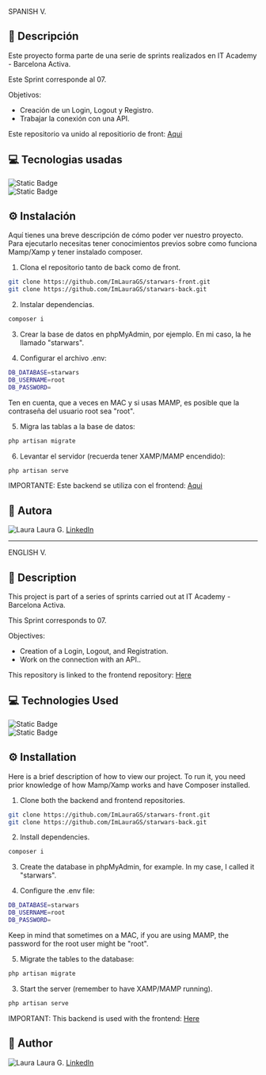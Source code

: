 SPANISH V.

## 🌸 Descripción

Este proyecto forma parte de una serie de sprints realizados en IT Academy - Barcelona Activa.

Este Sprint corresponde al 07.

Objetivos: 
- Creación de un Login, Logout y Registro.
- Trabajar la conexión con una API.

Este repositorio va unido al repositiorio de front: [Aqui](https://github.com/ImLauraGS/starwars-front.git)

## 💻 Tecnologias usadas

<div>
<img alt="Static Badge" src="https://img.shields.io/badge/Laravel-10.10-blue">
<br>
<img alt="Static Badge" src="https://img.shields.io/badge/PHP-8.1-blue">
<br>
</div>


## ⚙️ Instalación

Aquí tienes una breve descripción de cómo poder ver nuestro proyecto. Para ejecutarlo necesitas tener conocimientos previos sobre como funciona Mamp/Xamp y tener instalado composer.

1. Clona el repositorio tanto de back como de front.

```bash
git clone https://github.com/ImLauraGS/starwars-front.git
git clone https://github.com/ImLauraGS/starwars-back.git
``` 
2. Instalar dependencias.

```bash
composer i
``` 

3. Crear la base de datos en phpMyAdmin, por ejemplo. En mi caso, la he llamado "starwars".

4. Configurar el archivo .env:

```bash
DB_DATABASE=starwars
DB_USERNAME=root
DB_PASSWORD=
``` 
Ten en cuenta, que a veces en MAC y si usas MAMP, es posible que la contraseña del usuario root sea "root".

5. Migra las tablas a la base de datos:

```bash
php artisan migrate
``` 

6. Levantar el servidor (recuerda tener XAMP/MAMP encendido):

```bash
php artisan serve
``` 
IMPORTANTE: Este backend se utiliza con el frontend: [Aqui](https://github.com/ImLauraGS/starwars-front.git)


## 🔗 Autora

![Laura](https://avatars.githubusercontent.com/ImLauraGS?s=50) 
Laura G. 
[LinkedIn](https://www.linkedin.com/in/laura-gil-solano/)


_______________________________________________________________________

ENGLISH V.

## 🌸 Description

This project is part of a series of sprints carried out at IT Academy - Barcelona Activa.

This Sprint corresponds to 07.

Objectives:

- Creation of a Login, Logout, and Registration.
- Work on the connection with an API..

This repository is linked to the frontend repository: [Here](https://github.com/ImLauraGS/starwars-front.git)

## 💻 Technologies Used

<div>
<img alt="Static Badge" src="https://img.shields.io/badge/Laravel-10.10-blue">
<br>
<img alt="Static Badge" src="https://img.shields.io/badge/PHP-8.1-blue">
<br>
</div>


## ⚙️ Installation
Here is a brief description of how to view our project. To run it, you need prior knowledge of how Mamp/Xamp works and have Composer installed.

 1. Clone both the backend and frontend repositories.

 ```bash
git clone https://github.com/ImLauraGS/starwars-front.git
git clone https://github.com/ImLauraGS/starwars-back.git
``` 

2. Install dependencies.

```bash
composer i
``` 
3. Create the database in phpMyAdmin, for example. In my case, I called it "starwars".

4. Configure the .env file:
```bash
DB_DATABASE=starwars
DB_USERNAME=root
DB_PASSWORD=
``` 
Keep in mind that sometimes on a MAC, if you are using MAMP, the password for the root user might be "root".

5. Migrate the tables to the database:

```bash
php artisan migrate
``` 

3. Start the server (remember to have XAMP/MAMP running).

```bash
php artisan serve
``` 

 IMPORTANT: This backend is used with the frontend: [Here](https://github.com/ImLauraGS/starwars-front.git)

## 🔗 Author
 ![Laura](https://avatars.githubusercontent.com/ImLauraGS?s=50) 
 Laura G. 
 [LinkedIn](https://www.linkedin.com/in/laura-gil-solano/)